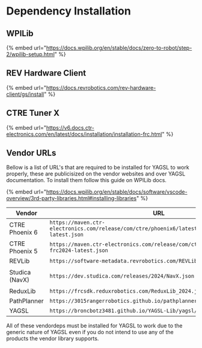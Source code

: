 # Dependency Installation

## WPILib

{% embed url="https://docs.wpilib.org/en/stable/docs/zero-to-robot/step-2/wpilib-setup.html" %}

## REV Hardware Client

{% embed url="https://docs.revrobotics.com/rev-hardware-client/gs/install" %}

## CTRE Tuner X

{% embed url="https://v6.docs.ctr-electronics.com/en/latest/docs/installation/installation-frc.html" %}

## Vendor URLs

Bellow is a list of URL's that are required to be installed for YAGSL to work properly, these are publicisized on the vendor websites and over YAGSL documentation. To install them follow this guide on WPILib docs.

{% embed url="https://docs.wpilib.org/en/stable/docs/software/vscode-overview/3rd-party-libraries.html#installing-libraries" %}

<table data-full-width="true"><thead><tr><th width="177">Vendor</th><th width="597">URL</th><th>Offline Installation</th></tr></thead><tbody><tr><td>CTRE Phoenix 6</td><td><code>https://maven.ctr-electronics.com/release/com/ctre/phoenix6/latest/Phoenix6-frc2024-latest.json</code></td><td><a href="https://v6.docs.ctr-electronics.com/en/latest/docs/installation/installation-frc.html">Tuner X</a></td></tr><tr><td>CTRE Phoenix 5</td><td><code>https://maven.ctr-electronics.com/release/com/ctre/phoenix/Phoenix5-frc2024-latest.json</code></td><td><a href="https://store.ctr-electronics.com/software/">Phoenix Tuner</a></td></tr><tr><td>REVLib</td><td><code>https://software-metadata.revrobotics.com/REVLib-2024.json</code></td><td><a href="https://github.com/REVrobotics/REV-Software-Binaries/releases/tag/rhc-1.6.2">REV Hardware Client</a> Offline</td></tr><tr><td>Studica (NavX)</td><td><code>https://dev.studica.com/releases/2024/NavX.json</code></td><td><a href="https://www.studica.ca/en/navx-2-mxp-robotics-navigation-sensor"><code>https://www.studica.ca/en/navx-2-mxp-robotics-navigation-sensor</code></a></td></tr><tr><td>ReduxLib</td><td><code>https://frcsdk.reduxrobotics.com/ReduxLib_2024.json</code></td><td><code>unavailable</code></td></tr><tr><td>PathPlanner</td><td><code>https://3015rangerrobotics.github.io/pathplannerlib/PathplannerLib.json</code></td><td><code>unavailable</code></td></tr><tr><td>YAGSL</td><td><code>https://broncbotz3481.github.io/YAGSL-Lib/yagsl/yagsl.json</code></td><td><code>YAGSL-Example</code></td></tr></tbody></table>

All of these vendordeps must be installed for YAGSL to work due to the generic nature of YAGSL even if you do not intend to use any of the products the vendor library supports.
